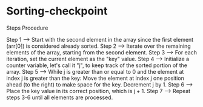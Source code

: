 # Sorting-checkpoint

Steps Procedure

Step 1 --> Start with the second element in the array since the first element (arr[0]) is considered already sorted.
Step 2 -->  Iterate over the remaining elements of the array, starting from the second element.
Step 3 -->  For each iteration, set the current element as the "key" value.
Step 4 --> Initialize a counter variable, let's call it "j", to keep track of the sorted portion of the array.
Step 5 --> While j is greater than or equal to 0 and the element at index j is greater than the key:
 Move the element at index j one position ahead (to the right) to make space for the key.
 Decrement j by 1.
Step 6 --> Place the key value in its correct position, which is j + 1.
Step 7 --> Repeat steps 3-6 until all elements are processed.
